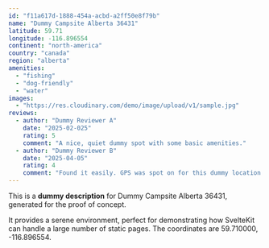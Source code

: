 ```yaml
---
id: "f11a617d-1888-454a-acbd-a2ff50e8f79b"
name: "Dummy Campsite Alberta 36431"
latitude: 59.71
longitude: -116.896554
continent: "north-america"
country: "canada"
region: "alberta"
amenities:
  - "fishing"
  - "dog-friendly"
  - "water"
images:
  - "https://res.cloudinary.com/demo/image/upload/v1/sample.jpg"
reviews:
  - author: "Dummy Reviewer A"
    date: "2025-02-025"
    rating: 5
    comment: "A nice, quiet dummy spot with some basic amenities."
  - author: "Dummy Reviewer B"
    date: "2025-04-05"
    rating: 4
    comment: "Found it easily. GPS was spot on for this dummy location."
---
```


This is a **dummy description** for Dummy Campsite Alberta 36431, generated for the proof of concept.

It provides a serene environment, perfect for demonstrating how SvelteKit can handle a large number of static pages. The coordinates are 59.710000, -116.896554.
